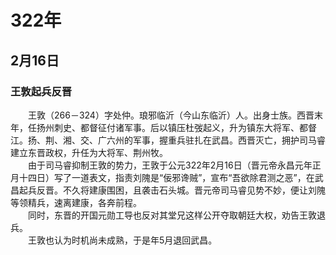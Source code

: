 # 322年
## 2月16日
### 王敦起兵反晋
　　王敦（266－324）字处仲。琅邪临沂（今山东临沂）人。出身士族。西晋末年，任扬州刺史、都督征付诸军事。后以镇压杜弢起义，升为镇东大将军、都督江。扬、荆、湘、交、广六州的军事，握重兵驻扎在武昌。西晋灭亡，拥护司马睿建立东晋政权，升任为大将军、荆州牧。<br>　　由于司马睿抑制王敦的势力，王敦于公元322年2月16日（晋元帝永昌元年正月十四日）写了一道表文，指责刘隗是“佞邪谗贼”，宣布“吾欲除君测之恶”，在武昌起兵反晋。不久将建康围困，且袭击石头城。晋元帝司马睿见势不妙，便让刘隗等领精兵，速离建康，各奔前程。<br>　　同时，东晋的开国元勋工导也反对其堂兄这样公开夺取朝廷大权，劝告王敦退兵。<br>　　王敦也认为时机尚未成熟，于是年5月退回武昌。
<comment/>